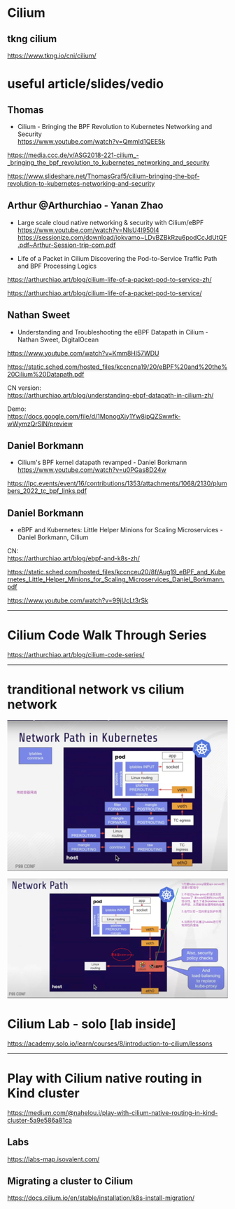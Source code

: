 #  Cilium

## tkng cilium  
https://www.tkng.io/cni/cilium/  


#  useful article/slides/vedio
## Thomas
* Cilium - Bringing the BPF Revolution to Kubernetes Networking and Security  
https://www.youtube.com/watch?v=QmmId1QEE5k   

https://media.ccc.de/v/ASG2018-221-cilium_-_bringing_the_bpf_revolution_to_kubernetes_networking_and_security   

https://www.slideshare.net/ThomasGraf5/cilium-bringing-the-bpf-revolution-to-kubernetes-networking-and-security    



## Arthur @Arthurchiao  - Yanan Zhao  
* Large scale cloud native networking & security with Cilium/eBPF    
https://www.youtube.com/watch?v=NIsU4I950l4   
https://sessionize.com/download/iokvamo~LDvBZBkRzu6podCcJdUtQF.pdf~Arthur-Session-trip-com.pdf   


* Life of a Packet in Cilium Discovering the Pod-to-Service Traffic Path and BPF Processing Logics   

https://arthurchiao.art/blog/cilium-life-of-a-packet-pod-to-service-zh/   

https://arthurchiao.art/blog/cilium-life-of-a-packet-pod-to-service/   



## Nathan Sweet
* Understanding and Troubleshooting the eBPF Datapath in Cilium - Nathan Sweet, DigitalOcean   

https://www.youtube.com/watch?v=Kmm8Hl57WDU   

https://static.sched.com/hosted_files/kccncna19/20/eBPF%20and%20the%20Cilium%20Datapath.pdf    

CN version:   
https://arthurchiao.art/blog/understanding-ebpf-datapath-in-cilium-zh/   

Demo:   
https://docs.google.com/file/d/1MpnogXiy1Yw8ipQZSwwfk-wWymzQrSlN/preview    




## Daniel Borkmann  
* Cilium's BPF kernel datapath revamped - Daniel Borkmann  
https://www.youtube.com/watch?v=u0PGas8D24w  

https://lpc.events/event/16/contributions/1353/attachments/1068/2130/plumbers_2022_tc_bpf_links.pdf     


## Daniel Borkmann
* eBPF and Kubernetes: Little Helper Minions for Scaling Microservices - Daniel Borkmann, Cilium  

CN:    
 https://arthurchiao.art/blog/ebpf-and-k8s-zh/  


https://static.sched.com/hosted_files/kccnceu20/8f/Aug19_eBPF_and_Kubernetes_Little_Helper_Minions_for_Scaling_Microservices_Daniel_Borkmann.pdf   

https://www.youtube.com/watch?v=99jUcLt3rSk   






---
# Cilium Code Walk Through Series

https://arthurchiao.art/blog/cilium-code-series/   




---


# tranditional network vs cilium network
![](./_image/kube-proxy-network.png)

![](./_image/kube-proxy-replacement.png)




# Cilium Lab - solo [lab inside]
https://academy.solo.io/learn/courses/8/introduction-to-cilium/lessons   



---
#  Play with Cilium native routing in Kind cluster  
https://medium.com/@nahelou.j/play-with-cilium-native-routing-in-kind-cluster-5a9e586a81ca    



## Labs
https://labs-map.isovalent.com/  


## Migrating a cluster to Cilium
https://docs.cilium.io/en/stable/installation/k8s-install-migration/  